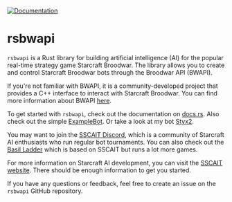 [![Documentation](https://docs.rs/rsbwapi/badge.svg)](https://docs.rs/rsbwapi)

# rsbwapi

`rsbwapi` is a Rust library for building artificial intelligence (AI) for the popular real-time strategy game Starcraft Broodwar. The library allows you to create and control Starcraft Broodwar bots through the Broodwar API (BWAPI). 

If you're not familiar with BWAPI, it is a community-developed project that provides a C++ interface to interact with Starcraft Broodwar. You can find more information about BWAPI [here](https://github.com/bwapi/bwapi).

To get started with `rsbwapi`, check out the documentation on [docs.rs](https://docs.rs/rsbwapi). Also check out the simple [ExampleBot](https://github.com/Bytekeeper/rsbwapi/tree/master/example_bot). Or take a look at my bot [Styx2](https://github.com/Bytekeeper/Styx2).

You may want to join the [SSCAIT Discord](https://discord.gg/frDVAwk), which is a community of Starcraft AI enthusiasts who run regular bot tournaments. You can also check out the [Basil Ladder](https://www.basil-ladder.net/) which is based on SSCAIT but runs a lot more games.

For more information on Starcraft AI development, you can visit the [SSCAIT website](http://www.sscaitournament.com/). There should be enough information to get you started.

If you have any questions or feedback, feel free to create an issue on the `rsbwapi` GitHub repository.

